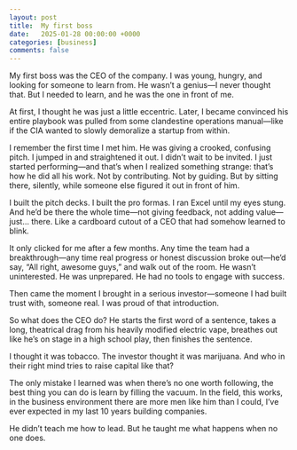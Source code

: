 ```yaml
---
layout: post
title:  My first boss
date:   2025-01-28 00:00:00 +0000
categories: [business]
comments: false
---
```


My first boss was the CEO of the company. I was young, hungry, and looking for someone to learn from. He wasn’t a genius—I never thought that. But I needed to learn, and he was the one in front of me.

At first, I thought he was just a little eccentric. Later, I became convinced his entire playbook was pulled from some clandestine operations manual—like if the CIA wanted to slowly demoralize a startup from within.

I remember the first time I met him. He was giving a crooked, confusing pitch. I jumped in and straightened it out. I didn’t wait to be invited. I just started performing—and that’s when I realized something strange: that’s how he did all his work.
Not by contributing. Not by guiding. But by sitting there, silently, while someone else figured it out in front of him.

I built the pitch decks. I built the pro formas. I ran Excel until my eyes stung. And he’d be there the whole time—not giving feedback, not adding value—just… there. Like a cardboard cutout of a CEO that had somehow learned to blink.

It only clicked for me after a few months. Any time the team had a breakthrough—any time real progress or honest discussion broke out—he’d say, “All right, awesome guys,” and walk out of the room.
He wasn’t uninterested. He was unprepared. He had no tools to engage with success.

Then came the moment I brought in a serious investor—someone I had built trust with, someone real. I was proud of that introduction.

So what does the CEO do?
He starts the first word of a sentence, takes a long, theatrical drag from his heavily modified electric vape, breathes out like he’s on stage in a high school play, then finishes the sentence.

I thought it was tobacco. The investor thought it was marijuana.
And who in their right mind tries to raise capital like that?

The only mistake I learned was when there’s no one worth following, the best thing you can do is learn by filling the vacuum. In the field, this works, in the business environment there are more men like him than I could, I’ve ever expected in my last 10 years building companies.

He didn’t teach me how to lead.
But he taught me what happens when no one does.